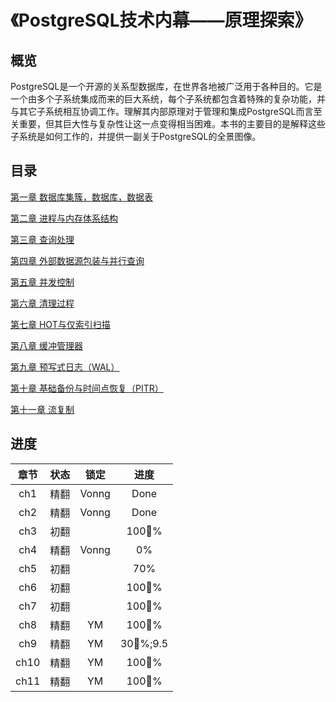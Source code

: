 # 《PostgreSQL技术内幕——原理探索》



## 概览

PostgreSQL是一个开源的关系型数据库，在世界各地被广泛用于各种目的。它是一个由多个子系统集成而来的巨大系统，每个子系统都包含着特殊的复杂功能，并与其它子系统相互协调工作。理解其内部原理对于管理和集成PostgreSQL而言至关重要，但其巨大性与复杂性让这一点变得相当困难。本书的主要目的是解释这些子系统是如何工作的，并提供一副关于PostgreSQL的全景图像。

##  目录

[第一章 数据库集簇，数据库，数据表](ch1.md)


[第二章 进程与内存体系结构](ch2.md)


[第三章 查询处理](ch3.md)


[第四章 外部数据源包装与并行查询](ch4.md)


[第五章 并发控制](ch5.md)


[第六章 清理过程](ch6.md)


[第七章 HOT与仅索引扫描](ch7.md)


[第八章 缓冲管理器](ch8.md)


[第九章 预写式日志（WAL）](ch9.md)


[第十章 基础备份与时间点恢复（PITR）](ch10.md)


[第十一章 流复制](ch11.md)





## 进度

| 章节 | 状态 | 锁定  |  进度   |
| :--: | :--: | :---: | :-----: |
| ch1  | 精翻 | Vonng |  Done   |
| ch2  | 精翻 | Vonng |  Done   |
| ch3  | 初翻 |       |  100%   |
| ch4  | 精翻 | Vonng |   0%    |
| ch5  | 初翻 |       |   70%   |
| ch6  | 初翻 |       |  100%   |
| ch7  | 初翻 |       |  100%   |
| ch8  | 精翻 |  YM   |  100%   |
| ch9  | 精翻 |  YM   | 30%;9.5 |
| ch10 | 精翻 |  YM   |  100%   |
| ch11 | 精翻 |  YM   |  100%   |